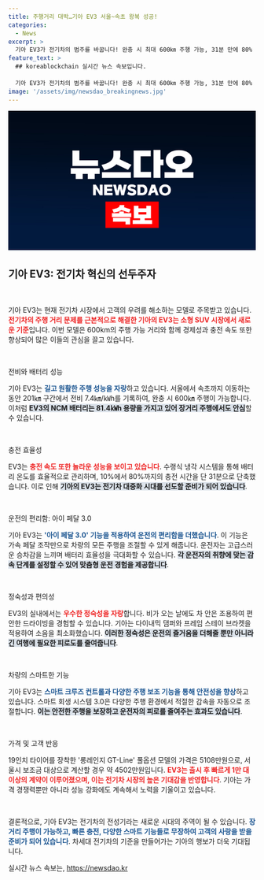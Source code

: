 ```yaml
---
title: 주행거리 대박…기아 EV3 서울~속초 왕복 성공!
categories:
  - News
excerpt: >
  기아 EV3가 전기차의 범주를 바꿉니다! 완충 시 최대 600㎞ 주행 가능, 31분 만에 80% 충전! 혁신적인 아이 페달 3.0과 AI 어시스턴트로 편리함을 더했습니다. 전기차 대중화를 이끌 이 모델, 자세히 알아보세요!
feature_text: >
  ## koreablockchain 실시간 뉴스 속보입니다.

  기아 EV3가 전기차의 범주를 바꿉니다! 완충 시 최대 600㎞ 주행 가능, 31분 만에 80% 충전! 혁신적인 아이 페달 3.0과 AI 어시스턴트로 편리함을 더했습니다. 전기차 대중화를 이끌 이 모델, 자세히 알아보세요!
image: '/assets/img/newsdao_breakingnews.jpg'
---
```


<p><img src="/assets/img/newsdao_breakingnews.jpg" alt="koreablockchain 속보" /></p>

<h2 data-ke-size="size26">기아 EV3: 전기차 혁신의 선두주자</h2>

<p data-ke-size="size16">&nbsp;</p> 

<p>기아 EV3는 현재 전기차 시장에서 고객의 우려를 해소하는 모델로 주목받고 있습니다. <b><span style="color: #ee2323;">전기차의 주행 거리 문제를 근본적으로 해결한 기아의 EV3는 소형 SUV 시장에서 새로운 기준</span></b>입니다. 이번 모델은 600km의 주행 가능 거리와 함께 경제성과 충전 속도 또한 향상되어 많은 이들의 관심을 끌고 있습니다.</p>

<p data-ke-size="size16">&nbsp;</p> 

<p>전비와 배터리 성능</p>

<p>기아 EV3는 <b><span style="color: #1a5490;">길고 원활한 주행 성능을 자랑</span></b>하고 있습니다. 서울에서 속초까지 이동하는 동안 201㎞ 구간에서 전비 7.4㎞/㎾h를 기록하여, 완충 시 600㎞ 주행이 가능합니다. 이처럼 <b><span style="background-color: #21538527;">EV3의 NCM 배터리는 81.4㎾h 용량을 가지고 있어 장거리 주행에서도 안심</span></b>할 수 있습니다. </p>

<p data-ke-size="size16">&nbsp;</p> 

<p>충전 효율성</p>

<p>EV3는 <b><span style="color: #ee2323;">충전 속도 또한 놀라운 성능을 보이고 있습니다</span></b>. 수랭식 냉각 시스템을 통해 배터리 온도를 효율적으로 관리하며, 10%에서 80%까지의 충전 시간을 단 31분으로 단축했습니다. 이로 인해 <b><span style="background-color: #21538527;">기아의 EV3는 전기차 대중화 시대를 선도할 준비가 되어 있습니다</span></b>.</p>

<p data-ke-size="size16">&nbsp;</p> 

<p>운전의 편리함: 아이 페달 3.0</p>

<p>기아 EV3는 <b><span style="color: #1a5490;">'아이 페달 3.0' 기능을 적용하여 운전의 편리함을 더했습니다</span></b>. 이 기능은 가속 페달 조작만으로 차량의 모든 주행을 조절할 수 있게 해줍니다. 운전자는 고급스러운 승차감을 느끼며 배터리 효율성을 극대화할 수 있습니다. <b><span style="background-color: #21538527;">각 운전자의 취향에 맞는 감속 단계를 설정할 수 있어 맞춤형 운전 경험을 제공합니다</span></b>.</p>

<p data-ke-size="size16">&nbsp;</p> 

<p>정숙성과 편의성</p>

<p>EV3의 실내에서는 <b><span style="color: #ee2323;">우수한 정숙성을 자랑</span></b>합니다. 비가 오는 날에도 차 안은 조용하여 편안한 드라이빙을 경험할 수 있습니다. 기아는 다이내믹 댐퍼와 프레임 스테이 브라켓을 적용하여 소음을 최소화했습니다. <b><span style="background-color: #21538527;">이러한 정숙성은 운전의 즐거움을 더해줄 뿐만 아니라 긴 여행에 필요한 피로도를 줄여줍니다</span></b>.</p>

<p data-ke-size="size16">&nbsp;</p> 

<p>차량의 스마트한 기능</p>

<p>기아 EV3는 <b><span style="color: #1a5490;">스마트 크루즈 컨트롤과 다양한 주행 보조 기능을 통해 안전성을 향상</span></b>하고 있습니다. 스마트 회생 시스템 3.0은 다양한 주행 환경에서 적절한 감속을 자동으로 조절합니다. <b><span style="background-color: #21538527;">이는 안전한 주행을 보장하고 운전자의 피로를 줄여주는 효과도 있습니다</span></b>.</p>

<p data-ke-size="size16">&nbsp;</p> 

<p>가격 및 고객 반응</p>

<p>19인치 타이어를 장착한 '롱레인지 GT-Line' 풀옵션 모델의 가격은 5108만원으로, 서울시 보조금 대상으로 계산할 경우 약 4502만원입니다. <b><span style="color: #ee2323;">EV3는 출시 후 빠르게 1만 대 이상의 계약이 이루어졌으며, 이는 전기차 시장의 높은 기대감을 반영합니다</span></b>. 기아는 가격 경쟁력뿐만 아니라 성능 강화에도 계속해서 노력을 기울이고 있습니다.</p>

<p data-ke-size="size16">&nbsp;</p> 

<p>결론적으로, 기아 EV3는 전기차의 전성기라는 새로운 시대의 주역이 될 수 있습니다. <b><span style="color: #1a5490;">장거리 주행이 가능하고, 빠른 충전, 다양한 스마트 기능들로 무장하여 고객의 사랑을 받을 준비가 되어 있습니다</span></b>. 차세대 전기차의 기준을 만들어가는 기아의 행보가 더욱 기대됩니다.</p>
실시간 뉴스 속보는, <a href="https://newsdao.kr" rel="dofollow">https://newsdao.kr</a>


